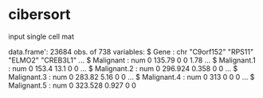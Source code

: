# cibersort

input single cell mat 

data.frame':	23684 obs. of  738 variables:
 $ Gene                : chr  "C9orf152" "RPS11" "ELMO2" "CREB3L1" ...
 $ Malignant           : num  0 135.79 0 0 1.78 ...
 $ Malignant.1         : num  0 153.4 13.1 0 0 ...
 $ Malignant.2         : num  0 296.924 0.358 0 0 ...
 $ Malignant.3         : num  0 283.82 5.16 0 0 ...
 $ Malignant.4         : num  0 313 0 0 0 ...
 $ Malignant.5         : num  0 323.528 0.927 0 0 

